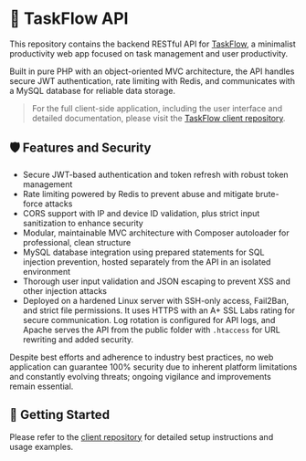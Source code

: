 # 🚀 TaskFlow API

This repository contains the backend RESTful API for [TaskFlow](https://taskflowapp.net/), a minimalist productivity web app focused on task management and user productivity.

Built in pure PHP with an object-oriented MVC architecture, the API handles secure JWT authentication, rate limiting with Redis, and communicates with a MySQL database for reliable data storage.

> For the full client-side application, including the user interface and detailed documentation, please visit the [TaskFlow client repository](https://github.com/AngelValentino/TaskFlow).


## 🛡️ Features and Security

- Secure JWT-based authentication and token refresh with robust token management  
- Rate limiting powered by Redis to prevent abuse and mitigate brute-force attacks  
- CORS support with IP and device ID validation, plus strict input sanitization to enhance security  
- Modular, maintainable MVC architecture with Composer autoloader for professional, clean structure  
- MySQL database integration using prepared statements for SQL injection prevention, hosted separately from the API in an isolated environment  
- Thorough user input validation and JSON escaping to prevent XSS and other injection attacks  
- Deployed on a hardened Linux server with SSH-only access, Fail2Ban, and strict file permissions. It uses HTTPS with an A+ SSL Labs rating for secure communication. Log rotation is configured for API logs, and Apache serves the API from the public folder with `.htaccess` for URL rewriting and added security.

Despite best efforts and adherence to industry best practices, no web application can guarantee 100% security due to inherent platform limitations and constantly evolving threats; ongoing vigilance and improvements remain essential.


## 🛫 Getting Started

Please refer to the [client repository](https://github.com/AngelValentino/TaskFlow) for detailed setup instructions and usage examples.